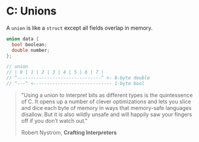 # C: Unions

A `union` is like a `struct` except all fields overlap in memory.

```c
union data {
  bool boolean;
  double number;
};

// union
// | 0 | 1 | 2 | 3 | 4 | 5 | 6 | 7 |
// ^-------------------------------^ <- 8-byte double
// ^---^ <----------------------------- 1-byte bool
```

> "Using a union to interpret bits as different types is the quintessence of C.
>  It opens up a number of clever optimizations and lets you slice and dice each
>  byte of memory in ways that memory-safe languages disallow. But it is also
>  wildly unsafe and will happily saw your fingers off if you don’t watch out."
>
> Robert Nystrom, **Crafting Interpreters**
